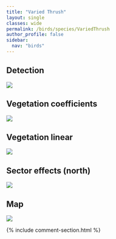 ```yaml
---
title: "Varied Thrush"
layout: single
classes: wide
permalink: /birds/species/VariedThrush
author_profile: false
sidebar:
  nav: "birds"
---
```



<h2>Detection</h2>

<a href="https://beallen.github.io/DevelopmentWebsite/assets/images/birds/VariedThrush/det.jpg">
<img src="https://beallen.github.io/DevelopmentWebsite/assets/images/birds/VariedThrush/det.jpg">
</a>

<h2>Vegetation coefficients</h2>

<a href="https://beallen.github.io/DevelopmentWebsite/assets/images/birds/VariedThrush/veghf.jpg">
<img src="https://beallen.github.io/DevelopmentWebsite/assets/images/birds/VariedThrush/veghf.jpg">
</a>

<h2>Vegetation linear</h2>

<a href="https://beallen.github.io/DevelopmentWebsite/assets/images/birds/VariedThrush/lin-north.jpg">
<img src="https://beallen.github.io/DevelopmentWebsite/assets/images/birds/VariedThrush/lin-north.jpg">
</a>

<h2>Sector effects (north)</h2>

<a href="https://beallen.github.io/DevelopmentWebsite/assets/images/birds/VariedThrush/sector-north.jpg">
<img src="https://beallen.github.io/DevelopmentWebsite/assets/images/birds/VariedThrush/sector-north.jpg">
</a>

<h2>Map</h2>

<a href="https://beallen.github.io/DevelopmentWebsite/assets/images/birds/VariedThrush/map.jpg">
<img src="https://beallen.github.io/DevelopmentWebsite/assets/images/birds/VariedThrush/map.jpg">
</a>

{% include comment-section.html %}
